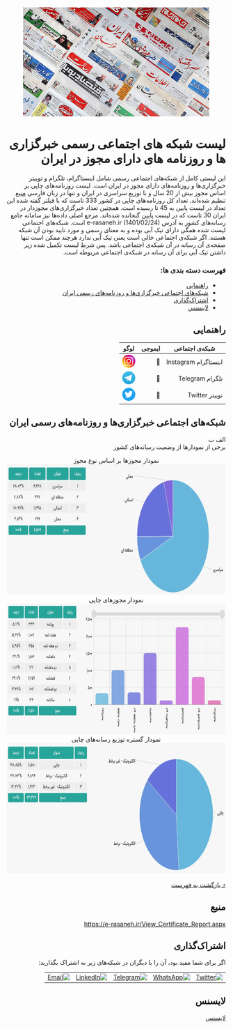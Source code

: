 <div dir="rtl">

<h1 align="center">
  <img src="https://github.com/yousefebrahimi0/official-social-medias-news-agency-newspapers-iran/blob/main/medias-in-iran.png" alt="header">
</h1>

# لیست شبکه های اجتماعی رسمی خبرگزاری ها و روزنامه های دارای مجوز در ایران

این لیستی کامل از شبکه‌های اجتماعی رسمی شامل اینستاگرام، تلگرام و توییتر خبرگزاری‌ها و روزنامه‌های دارای مجوز در ایران است. لیست روزنامه‌های چاپی بر اساس مجوز بیش از 20 سال و با توزیع سراسری در ایران و تنها در زبان فارسی [منبع](#منبع) تنظیم شده‌اند. تعداد کل روزنامه‌های چاپی در کشور 333 تاست که با فیلتر گفته شده این تعداد در لیست پایین به 45 تا رسیده است. همچنین تعداد خبرگزاری‌های مجوزدار در ایران 30 تاست که در لیست پایین گنجانده شده‌اند. مرجع اصلی داده‌ها نیز سامانه جامع رسانه‌های کشور به آدرس e-rasaneh.ir (1401/02/24) است. شبکه‌های اجتماعی لیست شده همگی دارای تیک آبی بوده و به معنای رسمی و مورد تایید بودن آن شبکه هستند. اگر شبکه‌ی اجتماعی خالی است یعنی تیک آبی ندارد هرچند ممکن است تنها صفحه‌ی آن رسانه در آن شبکه‌ی اجتماعی باشد. پس شرط لیست تکمیل شده زیر داشتن تیک آبی برای آن رسانه در شبکه‌ی اجتماعی مربوطه است.

### فهرست دسته بندی ها:
- [راهنمایی](#راهنمایی)
- [شبکه‌های اجتماعی خبرگزاری‌ها و روزنامه‌های رسمی ایران](#شبکههای-اجتماعی-خبرگزاریها-و-روزنامههای-رسمی-ایران)
- [اشتراک‌گذاری](#اشتراکگذاری)
- [لایسنس](#لایسنس)

## راهنمایی

<div align="center">

| شبکه‌ی اجتماعی   | ایموجی | لوگو |
|----------------------|----------------------|--------------------------------------------------------------------------------------------------------------------------------------------------|
| اینستاگرام Instagram | :red_circle:         | <img src="https://github.com/yousefebrahimi0/official-social-medias-of-all-iranian-banks/blob/main/social-logos/ins.png" width="30" height="30"> |
| تلگرام Telegram      | :arrow_up_small:     | <img src="https://github.com/yousefebrahimi0/official-social-medias-of-all-iranian-banks/blob/main/social-logos/tel.png" width="30" height="30"> |
| توییتر Twitter       | :large_blue_circle:  | <img src="https://github.com/yousefebrahimi0/official-social-medias-of-all-iranian-banks/blob/main/social-logos/twi.png" width="30" height="30"> |

</div>


## شبکه‌های اجتماعی خبرگزاری‌ها و روزنامه‌های رسمی ایران
  الف ب
  <br>
  برخی از نمودارها از وضعیت رسانه‌های کشور
 <div align="center">
    نمودار مجوزها بر اساس نوع مجوز
    <br>
  <img src="https://github.com/yousefebrahimi0/official-social-medias-news-agency-newspapers-iran/blob/main/chart1.png" height="300">
    <br>
    نمودار مجوزهای چاپی
    <br>
  <img src="https://github.com/yousefebrahimi0/official-social-medias-news-agency-newspapers-iran/blob/main/chart2.png" height="300">
    <br>
   نمودار گستره توزیع رسانه‌های چاپی
    <br>
  <img src="https://github.com/yousefebrahimi0/official-social-medias-news-agency-newspapers-iran/blob/main/chart3.png" height="300">
    <br>
 </div>



[:arrow_heading_up: بازگشت به فهرست](#فهرست-دسته-بندی-ها)

  ## منبع

  https://e-rasaneh.ir/View_Certificate_Report.aspx


## اشتراک‌گذاری
اگر برای شما مفید بود، آن را با دیگران در شبکه‌های زیر به اشتراک بگذارید:

<div align="center">
<table>
  <tr>
    <td>
      <a href="https://twitter.com/intent/tweet?text=Official%20social%20medias%20of%20all%20Iranian%20banks&url=https://github.com/yousefebrahimi0/official-social-medias-of-all-iranian-banks">
        <img src="https://github.com/gayanvoice/github-active-users-monitor/raw/master/public/images/icons/twitter.svg" height="48" width="48" alt="Twitter"/>
      </a>
    </td>
    <td>
      <a href="https://web.whatsapp.com/send?text=Official%20social%20medias%20of%20all%20Iranian%20banks https://github.com/yousefebrahimi0/official-social-medias-of-all-iranian-banks">
        <img src="https://github.com/gayanvoice/github-active-users-monitor/blob/master/public/images/icons/whatsapp.svg" height="48" width="48" alt="WhatsApp"/>
      </a>
    </td>
    <td>
      <a href="https://t.me/share/url?url=https://github.com/yousefebrahimi0/official-social-medias-of-all-iranian-banks&text=Official%20social%20medias%20of%20all%20Iranian%20banks">
        <img src="https://github.com/gayanvoice/github-active-users-monitor/blob/master/public/images/icons/telegram.svg" height="48" width="48" alt="Telegram"/>
      </a>
    </td>
    <td>
      <a href="https://www.linkedin.com/shareArticle?title=Official%20social%20medias%20of%20all%20Iranian%20banks&url=https://github.com/yousefebrahimi0/official-social-medias-of-all-iranian-banks">
        <img src="https://github.com/gayanvoice/github-active-users-monitor/blob/master/public/images/icons/linkedin.svg" height="48" width="48" alt="LinkedIn"/>
      </a>
    </td>
    <td>
      <a href="mailto:recipient name?cc=cc&bcc=bcc&subject=Official%20social%20medias%20of%20all%20Iranian%20banks&body=Official%20social%20medias%20of%20all%20Iranian%20banks-https://github.com/yousefebrahimi0/official-social-medias-of-all-iranian-banks">
        <img src="https://github.com/gayanvoice/github-active-users-monitor/blob/master/public/images/icons/gmail.svg" height="48" width="48" alt="Email"/>
      </a>
    </td>
  </tr>

</table>
</div>

## لایسنس

[لایسنس](LICENSE)

</div>
